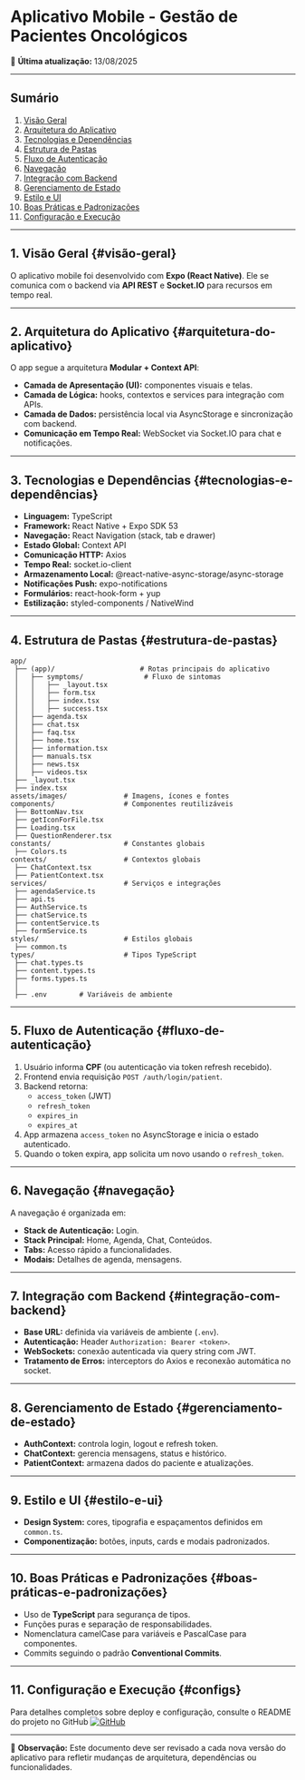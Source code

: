 # Aplicativo Mobile - Gestão de Pacientes Oncológicos

📅 **Última atualização:** 13/08/2025

---

## Sumário
1. [Visão Geral](#visão-geral)  
2. [Arquitetura do Aplicativo](#arquitetura-do-aplicativo)  
3. [Tecnologias e Dependências](#tecnologias-e-dependências)  
4. [Estrutura de Pastas](#estrutura-de-pastas)  
5. [Fluxo de Autenticação](#fluxo-de-autenticação)  
6. [Navegação](#navegação)  
7. [Integração com Backend](#integração-com-backend)  
8. [Gerenciamento de Estado](#gerenciamento-de-estado)  
9. [Estilo e UI](#estilo-e-ui)  
10. [Boas Práticas e Padronizações](#boas-práticas-e-padronizações)  
11. [Configuração e Execução](#configs)  

---

## 1. Visão Geral {#visão-geral}
O aplicativo mobile foi desenvolvido com **Expo (React Native)**. Ele se comunica com o backend via **API REST** e **Socket.IO** para recursos em tempo real.

---

## 2. Arquitetura do Aplicativo {#arquitetura-do-aplicativo}
O app segue a arquitetura **Modular + Context API**:

- **Camada de Apresentação (UI):** componentes visuais e telas.
- **Camada de Lógica:** hooks, contextos e services para integração com APIs.
- **Camada de Dados:** persistência local via AsyncStorage e sincronização com backend.
- **Comunicação em Tempo Real:** WebSocket via Socket.IO para chat e notificações.

---

## 3. Tecnologias e Dependências {#tecnologias-e-dependências}
- **Linguagem:** TypeScript
- **Framework:** React Native + Expo SDK 53
- **Navegação:** React Navigation (stack, tab e drawer)
- **Estado Global:** Context API
- **Comunicação HTTP:** Axios
- **Tempo Real:** socket.io-client
- **Armazenamento Local:** @react-native-async-storage/async-storage
- **Notificações Push:** expo-notifications
- **Formulários:** react-hook-form + yup
- **Estilização:** styled-components / NativeWind

---

## 4. Estrutura de Pastas {#estrutura-de-pastas}
```
app/
 ├── (app)/                     # Rotas principais do aplicativo
 │   ├── symptoms/               # Fluxo de sintomas
 │   │   ├── _layout.tsx
 │   │   ├── form.tsx
 │   │   ├── index.tsx
 │   │   ├── success.tsx 
 │   ├── agenda.tsx
 │   ├── chat.tsx
 │   ├── faq.tsx
 │   ├── home.tsx
 │   ├── information.tsx
 │   ├── manuals.tsx
 │   ├── news.tsx
 │   ├── videos.tsx
 ├── _layout.tsx
 ├── index.tsx
assets/images/              # Imagens, ícones e fontes
components/                 # Componentes reutilizáveis
 ├── BottomNav.tsx
 ├── getIconForFile.tsx
 ├── Loading.tsx
 ├── QuestionRenderer.tsx
constants/                  # Constantes globais
 ├── Colors.ts
contexts/                   # Contextos globais
 ├── ChatContext.tsx
 ├── PatientContext.tsx
services/                   # Serviços e integrações
 ├── agendaService.ts
 ├── api.ts
 ├── AuthService.ts
 ├── chatService.ts
 ├── contentService.ts
 ├── formService.ts
styles/                     # Estilos globais
 ├── common.ts
types/                      # Tipos TypeScript
 ├── chat.types.ts
 ├── content.types.ts
 ├── forms.types.ts
 │
 ├── .env        # Variáveis de ambiente
```

---

## 5. Fluxo de Autenticação {#fluxo-de-autenticação}
1. Usuário informa **CPF** (ou autenticação via token refresh recebido).
2. Frontend envia requisição `POST /auth/login/patient`.
3. Backend retorna:
      - `access_token` (JWT)
      - `refresh_token`
      - `expires_in`
      - `expires_at`
4. App armazena `access_token` no AsyncStorage e inicia o estado autenticado.
5. Quando o token expira, app solicita um novo usando o `refresh_token`.

---

## 6. Navegação {#navegação}
A navegação é organizada em:
- **Stack de Autenticação:** Login.
- **Stack Principal:** Home, Agenda, Chat, Conteúdos.
- **Tabs:** Acesso rápido a funcionalidades.
- **Modais:** Detalhes de agenda, mensagens.

---

## 7. Integração com Backend {#integração-com-backend}
- **Base URL:** definida via variáveis de ambiente (`.env`).
- **Autenticação:** Header `Authorization: Bearer <token>`.
- **WebSockets:** conexão autenticada via query string com JWT.
- **Tratamento de Erros:** interceptors do Axios e reconexão automática no socket.

---

## 8. Gerenciamento de Estado {#gerenciamento-de-estado}
- **AuthContext:** controla login, logout e refresh token.
- **ChatContext:** gerencia mensagens, status e histórico.
- **PatientContext:** armazena dados do paciente e atualizações.

---

## 9. Estilo e UI {#estilo-e-ui}
- **Design System:** cores, tipografia e espaçamentos definidos em `common.ts`.
- **Componentização:** botões, inputs, cards e modais padronizados.

---

## 10. Boas Práticas e Padronizações {#boas-práticas-e-padronizações}
- Uso de **TypeScript** para segurança de tipos.
- Funções puras e separação de responsabilidades.
- Nomenclatura camelCase para variáveis e PascalCase para componentes.
- Commits seguindo o padrão **Conventional Commits**.

---

## 11. Configuração e Execução {#configs}
Para detalhes completos sobre deploy e configuração, consulte o README do projeto no GitHub
[![GitHub](https://img.shields.io/badge/GitHub-Repository-blue?logo=github)](https://github.com/Santa-Casa-Franca/onco-paciente-api)

---

📌 **Observação:** Este documento deve ser revisado a cada nova versão do aplicativo para refletir mudanças de arquitetura, dependências ou funcionalidades.
